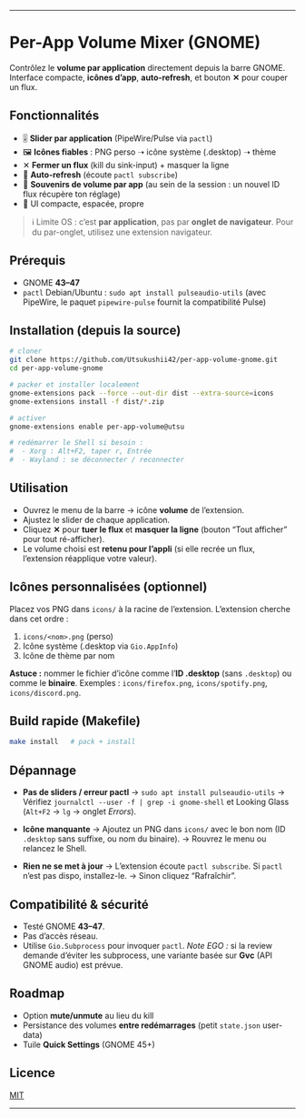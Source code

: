 
---

# Per-App Volume Mixer (GNOME)

Contrôlez le **volume par application** directement depuis la barre GNOME.
Interface compacte, **icônes d’app**, **auto-refresh**, et bouton **✕** pour couper un flux.

## Fonctionnalités

* 🎚️ **Slider par application** (PipeWire/Pulse via `pactl`)
* 🖼️ **Icônes fiables** : PNG perso ➝ icône système (.desktop) ➝ thème
* ✕ **Fermer un flux** (kill du sink-input) + masquer la ligne
* 🔄 **Auto-refresh** (écoute `pactl subscribe`)
* 🧠 **Souvenirs de volume par app** (au sein de la session : un nouvel ID flux récupère ton réglage)
* 🧩 UI compacte, espacée, propre

> ℹ️ Limite OS : c’est **par application**, pas par **onglet de navigateur**. Pour du par-onglet, utilisez une extension navigateur.

## Prérequis

* GNOME **43–47**
* `pactl`
  Debian/Ubuntu : `sudo apt install pulseaudio-utils`
  (avec PipeWire, le paquet `pipewire-pulse` fournit la compatibilité Pulse)

## Installation (depuis la source)

```bash
# cloner
git clone https://github.com/Utsukushii42/per-app-volume-gnome.git
cd per-app-volume-gnome

# packer et installer localement
gnome-extensions pack --force --out-dir dist --extra-source=icons
gnome-extensions install -f dist/*.zip

# activer
gnome-extensions enable per-app-volume@utsu

# redémarrer le Shell si besoin :
#  - Xorg : Alt+F2, taper r, Entrée
#  - Wayland : se déconnecter / reconnecter
```

## Utilisation

* Ouvrez le menu de la barre → icône **volume** de l’extension.
* Ajustez le slider de chaque application.
* Cliquez **✕** pour **tuer le flux** et **masquer la ligne** (bouton “Tout afficher” pour tout ré-afficher).
* Le volume choisi est **retenu pour l’appli** (si elle recrée un flux, l’extension réapplique votre valeur).

## Icônes personnalisées (optionnel)

Placez vos PNG dans `icons/` à la racine de l’extension.
L’extension cherche dans cet ordre :

1. `icons/<nom>.png` (perso)
2. Icône système (.desktop via `Gio.AppInfo`)
3. Icône de thème par nom

**Astuce :** nommer le fichier d’icône comme l’**ID .desktop** (sans `.desktop`) ou comme le **binaire**.
Exemples : `icons/firefox.png`, `icons/spotify.png`, `icons/discord.png`.

## Build rapide (Makefile)

```bash
make install   # pack + install
```

## Dépannage

* **Pas de sliders / erreur pactl**
  → `sudo apt install pulseaudio-utils`
  → Vérifiez `journalctl --user -f | grep -i gnome-shell` et Looking Glass (`Alt+F2` → `lg` → onglet *Errors*).

* **Icône manquante**
  → Ajoutez un PNG dans `icons/` avec le bon nom (ID `.desktop` sans suffixe, ou nom du binaire).
  → Rouvrez le menu ou relancez le Shell.

* **Rien ne se met à jour**
  → L’extension écoute `pactl subscribe`. Si `pactl` n’est pas dispo, installez-le.
  → Sinon cliquez “Rafraîchir”.

## Compatibilité & sécurité

* Testé GNOME **43–47**.
* Pas d’accès réseau.
* Utilise `Gio.Subprocess` pour invoquer `pactl`.
  *Note EGO :* si la review demande d’éviter les subprocess, une variante basée sur **Gvc** (API GNOME audio) est prévue.

## Roadmap

* Option **mute/unmute** au lieu du kill
* Persistance des volumes **entre redémarrages** (petit `state.json` user-data)
* Tuile **Quick Settings** (GNOME 45+)

## Licence

[MIT](./LICENSE)

---
